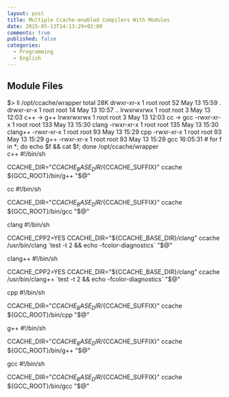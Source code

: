 ```yaml
---
layout: post
title: Multiple Ccache-enabled Compilers With Modules
date: 2015-05-13T14:13:29+02:00
comments: true
published: false
categories:
  - Programming
  - English
---
```


## Module Files

$> ll /opt/ccache/wrapper
total 28K
drwxr-xr-x 1 root root  52 May 13 15:59 .
drwxr-xr-x 1 root root  14 May 13 10:57 ..
lrwxrwxrwx 1 root root   3 May 13 12:03 c++ -> g++
lrwxrwxrwx 1 root root   3 May 13 12:03 cc -> gcc
-rwxr-xr-x 1 root root 133 May 13 15:30 clang
-rwxr-xr-x 1 root root 135 May 13 15:30 clang++
-rwxr-xr-x 1 root root  93 May 13 15:29 cpp
-rwxr-xr-x 1 root root  93 May 13 15:29 g++
-rwxr-xr-x 1 root root  93 May 13 15:29 gcc
16:05:31 # for f in *; do echo $f && cat $f; done
/opt/ccache/wrapper  
c++
#!/bin/sh

CCACHE_DIR="${CCACHE_BASE_DIR}/${CCACHE_SUFFIX}" ccache ${GCC_ROOT}/bin/g++ "$@"

cc
#!/bin/sh

CCACHE_DIR="${CCACHE_BASE_DIR}/${CCACHE_SUFFIX}" ccache ${GCC_ROOT}/bin/gcc "$@"

clang
#!/bin/sh

CCACHE_CPP2=YES CCACHE_DIR="${CCACHE_BASE_DIR}/clang" ccache /usr/bin/clang
`test -t 2 && echo -fcolor-diagnostics` "$@"

clang++
#!/bin/sh

CCACHE_CPP2=YES CCACHE_DIR="${CCACHE_BASE_DIR}/clang" ccache /usr/bin/clang++
`test -t 2 && echo -fcolor-diagnostics` "$@"

cpp
#!/bin/sh

CCACHE_DIR="${CCACHE_BASE_DIR}/${CCACHE_SUFFIX}" ccache ${GCC_ROOT}/bin/cpp "$@"

g++
#!/bin/sh

CCACHE_DIR="${CCACHE_BASE_DIR}/${CCACHE_SUFFIX}" ccache ${GCC_ROOT}/bin/g++ "$@"

gcc
#!/bin/sh

CCACHE_DIR="${CCACHE_BASE_DIR}/${CCACHE_SUFFIX}" ccache ${GCC_ROOT}/bin/gcc "$@"

